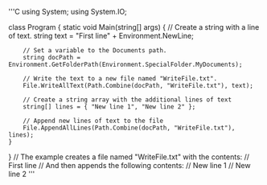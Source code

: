 '''C
using System;
using System.IO;

class Program
{
    static void Main(string[] args)
    {
        // Create a string with a line of text.
        string text = "First line" + Environment.NewLine;

        // Set a variable to the Documents path.
        string docPath = Environment.GetFolderPath(Environment.SpecialFolder.MyDocuments);

        // Write the text to a new file named "WriteFile.txt".
        File.WriteAllText(Path.Combine(docPath, "WriteFile.txt"), text);

        // Create a string array with the additional lines of text
        string[] lines = { "New line 1", "New line 2" };

        // Append new lines of text to the file
        File.AppendAllLines(Path.Combine(docPath, "WriteFile.txt"), lines);
    }
}
// The example creates a file named "WriteFile.txt" with the contents:
// First line
// And then appends the following contents:
// New line 1
// New line 2
'''
